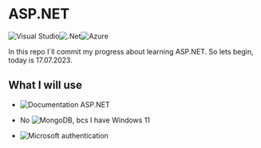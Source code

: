 # ASP.NET
![Visual Studio](https://img.shields.io/badge/Visual%20Studio-5C2D91.svg?style=for-the-badge&logo=visual-studio&logoColor=white)![.Net](https://img.shields.io/badge/.NET-5C2D91?style=for-the-badge&logo=.net&logoColor=white)![Azure](https://img.shields.io/badge/azure-%230072C6.svg?style=for-the-badge&logo=microsoftazure&logoColor=white)

In this repo I`ll commit my progress about learning ASP.NET. So lets begin, today is 17.07.2023.

## What I will use
- ![Documentation ASP.NET](https://learn.microsoft.com/en-us/aspnet/core/?view=aspnetcore-7.0)

- No ![MongoDB](https://img.shields.io/badge/MongoDB-%234ea94b.svg?style=for-the-badge&logo=mongodb&logoColor=white), bcs I have Windows 11

- ![Microsoft authentication](https://learn.microsoft.com/en-us/aspnet/core/security/authentication/social/?view=aspnetcore-7.0&tabs=visual-studio)
